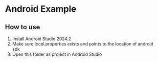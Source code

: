 # Android Example

## How to use

1) Install Android Studio 2024.2
2) Make sure local.properties exists and points to the location of android sdk
3) Open this folder as project in Android Studio

